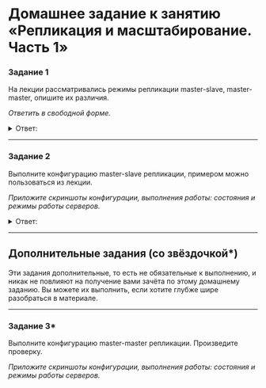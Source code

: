 # Домашнее задание к занятию «Репликация и масштабирование. Часть 1»

### Задание 1

На лекции рассматривались режимы репликации master-slave, master-master, опишите их различия.

*Ответить в свободной форме.*

<details> 
<summary> Ответ:  </summary>
  
 - Master-Slave репликация - один основной сервер базы данных Master в котором проходят все запросы и изменения данных (запись). А в базу Slave
копируются все изменения в Master. И получается что master отвечает за изменения данных, slave за чтение. Чаще репликацию Master-Slave используют не для масштабирования, а для резервирования.


  - Master-Master репликация - любой из серверов может использоватся как для чтения так и для записи. Это крайне не надежно, выедет из троя хоть один сервер
трудно будет восстановить данные из-за не исвестности скопировались данные или нет. Можно использовать для маштабирования и не надо будет переводить сервер slave в master. Но надо имень ввиду что в MySQL нет разрешения конфликтов базы незнают заблокирована таблица или нет, что приведет к ошибкам.
  
</details>

---

### Задание 2

Выполните конфигурацию master-slave репликации, примером можно пользоваться из лекции.

*Приложите скриншоты конфигурации, выполнения работы: состояния и режимы работы серверов.*

<details> 
<summary> Ответ:  </summary>

</details>

---

## Дополнительные задания (со звёздочкой*)
Эти задания дополнительные, то есть не обязательные к выполнению, и никак не повлияют на получение вами зачёта по этому домашнему заданию. Вы можете их выполнить, если хотите глубже шире разобраться в материале.

---

### Задание 3* 

Выполните конфигурацию master-master репликации. Произведите проверку.

*Приложите скриншоты конфигурации, выполнения работы: состояния и режимы работы серверов.*
